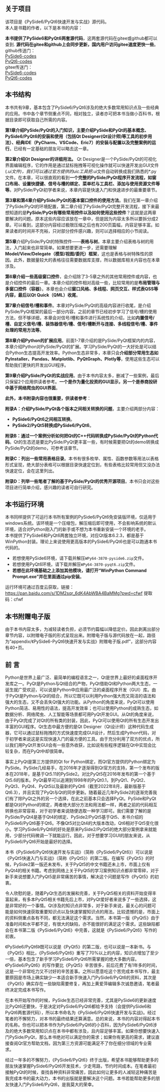 ## 关于项目

该项目是《PySide6/PyQt6快速开发与实战》源代码。  
本人是书籍的作者，以下是本书的内容：

**本书提供了PySide6和PyQt6两套源代码**，这两套源代码在gitee或github都可以查到. **源代码在gitee和github上会同步更新，国内用户访问gitee速度更快一些**。  
github传送门：  
[PySide6-codes](https://github.com/sunshe35/PySide6-codes)  
[PyQt6-codes](https://github.com/sunshe35/PyQt6-codes)  
gitee传送门：  
[PySide6-codes](https://gitee.com/sunshe35/PySide6-codes)  
[PyQt6-codes](https://gitee.com/sunshe35/PyQt6-codes)  

## 本书结构

本书共有9章，基本包含了PySide6/PyQt6涉及的绝大多数常用知识点及一些经典的应用。书中各个章节侧重点不同，相对独立，读者亦可把本书当做小百科书，根据目录即可获取自己所需的内容。

**第1章介绍PySide/PyQt的入门知识，主要介绍PySide和PyQt的基本概念、PySide6/PyQt6的安装和使用（包括Qt Designer(Qt设计师)等工具的初步用法）、经典IDE（PyCharm、VSCode、Eric7）的安装与配置以及完整案例的运行**。已经有一定基础的朋友可以略去这一章。

**第2章介绍Qt Designer的详细用法。** Qt Designer是一个PySide/PyQt的可视化界面编辑程序，它的作用是通过鼠标拖拽等可视化操作就可以快速开发出GUI文件(*.ui文件)，我们可以通过官方提供的uic工具把*.ui文件自动转换成我们熟悉的*.py文件。在本章，可以很直观的看到**一个完整的PySide/PyQt程序开发流程，如窗口布局、设置快捷键、信号与槽的绑定、菜单栏与工具栏、添加与使用资源文件等等**。对PySide/PyQt初学者来说，本章内容是快速入门和快速进步的最重要章节。 

**第3章和第4章介绍PySide/PyQt的基本窗口控件的使用方法**。我们在第一章介绍了PySide/PyQt的环境配置，第二章介绍了PySide/PyQt完整开发流程，接下来最想知道的是**PySide/PyQt有哪些常用控件以及如何使用这些控件**？这就是这两章要解决的问题。原本这些内容应该放在一章中，但是因为内容太多所以要拆分成2章。可以看到，这部分内容经过极限压缩之后也有200页篇幅，内容足够丰富。如果读者的时间并不充裕，只对部分控件感兴趣，则可以选择相应的小节阅读。  

**第5章**介绍PySide/PyQt的特殊控件——**表格与树**。本章主要介绍表格与树的用法，入门起来也非常简单。如果想要更进一步，还需要理解**Model/View/Delegate（模型/视图/委托）框架**，这也是表格与树特殊性的原因。此外，数据量较大的表格往往需要数据库支撑，所以数据库相关内容也在本章涉及。  

**第6章介绍一些高级窗口控件**，会介绍除了3-5章之外的其他常用控件或内容，也是介绍控件的最后一章。本章介绍的控件相对高级一些，比较常用的是**布局管理与多窗口控件（容器）**。本章也会介绍**窗口风格、多线程、网页交互、样式表QSS等内容，最后以Qt Quick（QML）收尾**。  

**第7章介绍信号/槽和事件**。本章对PySide/PyQt的高级内容进行收尾，是介绍PySide/PyQt框架的最后一部分内容。之前的章节已经初步学习了信号/槽的使用方法，但不够详细，本章会对信号/槽和事件进行系统性的介绍，比如**内置信号/槽、自定义信号/槽、装饰器信号/槽、信号/槽断开与连接、多线程信号/槽、事件处理的常用方法等**。  

**第8章介绍Python的扩展应用**。前面1-7章介绍的是PySide/PyQt框架内的内容，本章介绍Python对PySide/PyQt的扩展。学习PySide/PyQt的一大好处是可以结合Python生态提高开发效率。Python生态非常多，本章只会**介绍部分常用生态如PyInstaller、Pandas、Matplotlib、PyQtGraph、Plotly等**，使用这些生态可以帮助我们更快的开发出GUI程序。

**第9章介绍PySide/PyQt的实战应用**。由于本书内容太多，删减了一些案例，最后只保留2个应用供读者参考。**一个是作为量化投资的GUI显示，另一个是券商投研中基于网络爬虫的GUI界面**。

**此外，本书附录内容也很重要，供读者参考**：

**附录A：介绍PySide/PyQt各个版本之间相关转换的问题**，主要介绍两部分内容：
* **PySide6/PyQt6之间相互转换**。
* **PySide2/PyQt5转换成PySide6/PyQt6**。

**附录B：通过一个案例分析如何把Qt的C++代码转换成PySide/PyQt的Python代码**。Qt的生态还是要比PySide/PyQt更丰富一些，有时候需要把Qt的demo转换成PySide/PyQt的demo，可参考该章节。

**附录C：列出一些常用表格目录**。本书有很多枚举、属性、函数参数等用法以表格形式呈现，绝大部分表格可以根据目录快速定位到，有些表格比较常用但又没办法快速定位，会在这里列出。

**附录D：列举一些笔者了解的基于PySide/PyQt的优秀开源项目**。本书只会对这些项目进行简单介绍，感兴趣的读者可自行研究。

## 本书运行环境

本书同样提供了可运行本书所有案例的PySide6/PyQt6免安装版环境，仅适用于windows系统。该环境是一个压缩包，解压缩后即可使用，不会影响系统的默认环境，适合对Python刚入门的新手或不想为本书重新安装一个环境的老手。    
本书提供了PySide6和PyQt6两套独立环境，对应Qt版本6.2.3，都是基于WinPython封装。理论上来说使用更高版本的PySide6/PyQt6也是可以跑通本书代码的。
* 若想使用PySide6环境，请下载并解压`WPy64-3870-pyside6.zip`文件。
* 若想使用PyQt6环境，请下载并解压`WPy64-3870-pyqt6.zip`文件。
* **若想在此环境基础之上添加其他模块，请打开“WinPython Command Prompt.exe”并在里面通过pip安装**。  

运行环境可通过百度云获取，链接：https://pan.baidu.com/s/1DM2sqr_6dK4AbWBA4BaMMg?pwd=cfwf 
提取码：cfwf

## 本书附赠电子版

由于本书内容太多，为减轻读者负担，必须节约篇幅以降低定价。因此剥离出部分章节内容，以附赠电子版的形式呈现出来。附赠电子版与源代码放在一起，路径为“appendix/《PySide6-PyQt6快速开发与实战》附赠电子版.pdf”，这部分内容有40+页。

## 前    言

Python是世界上最广泛、最简单的编程语言之一，Qt是世界上最好的桌面程序开发库之一。PyQt是Python与Qt结合的产物，PyQt借助Qt和Python两大生态，一诞生就广受欢迎，可以说是Python中应用最广泛的桌面程序开发（GUI）库。由于PyQt是Python与Qt的结合，所以它既可以利用Python强大而又简洁的语法和强大的生态，又不会丢失Qt强大的功能。从Python的角度来说，PyQt可以使用Python简洁、易用性的语法，提高开发效率；也可以使用Python的成熟生态，如数据分析、网络爬虫、人工智能等场景都可用PyQt开发GUI。从Qt的角度来说，由于PyQt完成了对Qt的所有类的封装，因此，PyQt可以使用Qt的所有生态开发出丰富的GUI程序。Qt生态中最方便的是Qt Designer（Qt设计师）这种代码生成器，它可以通过鼠标拖拽的方式快速度完成GUI设计，然后生成Python代码，对于初学者来说这是实现快速入门的最方便的工具。由于充分利用了双方的优点，所以我们用PyQt开发GUI会有一些意外收获，比如说有些程序逻辑在Qt中实现会比较复杂，而在PyQt中却很简单。

事实上PyQt是第三方提供的Qt for Python绑定，而Qt官方提供的Python绑定为PySide。PySide几经易手，在2016年才逐渐得到Qt官方的支持，第一个发布的版本在2018年，是基于Qt5.11的PySide2。对比PyQt5在2016年发布的第一个基于Qt5.6的版本。PyQt最早可以追溯到1998年的PyQt0.1，到PyQt1、PyQt2、PyQt3、PyQt4、PyQt5以及最新的PyQt6（截至2022年8月，最新版基于Qt6.3），并且实现了PyQt与Qt的同步更新。随着最近几年PySide2的逐渐完善我们有了除PyQt之外的另一个选择，在此之前基本只会选择PyQt。PySide和PyQt都是Qt对Python的绑定，两者绝大部分方法和用法都一样，两者之前的代码相互转换也非常容易，对于初学者来说随便选取一种学习即可。我们需要了解的是PySide/PyQt4是基于Qt4的绑定、PySide2/PyQt5基于Qt5、本书介绍的PySide6/PyQt6基于Qt6。不像Qt5对比Qt4的大版本改动，Qt6相对于Qt5变化很小。学习PySide6/PyQt6的好处是原来PySide2/PyQt5的绝大部分案例拿来就能用，少部分代码微调一下就能运行。因此，对于想要学习GUI的朋友来说，从PySide6/PyQt6开始是最好的选择。

本书《PySide6/PyQt6快速开发与实战》（简称《PySide6/PyQt6》）可以说是《PyQt5快速入门与实战》（简称《PyQt5》）的第二版。在编写《PyQt5》的时候，PySide2第一版还未发布，关于PyQt5的中文书籍还未上市，市面上仅有PyQt4的相关书籍。考虑到网络上关于PyQt5的学习案例知识点都非常零碎，对于新手来说想要入门PyQt5是非常痛苦的事情，解决这个问题是写作《PyQt5》的初衷。

令人欣慰的是，随着PyQt生态的发展和完善，关于PyQt5相关的资料开始变得丰富起来，有多本PyQt5相关书籍先后上市，对PyQt爱好者来说多了一些选择，这是非常好的一个事情。Qt涉及的知识点非常多，对于新手来说，最关心的问题可能是如何快速获取重要知识点以及快速掌握知识点的用法。比较遗憾的是，市面上的资料侧重点各有不同，都无法满足这个需求。当然，本书第一版《PyQt5》由于准备时间和水平都不足，有很大的缺陷，亦不能很好的满足这个需求。这些缺陷都会在本书第二版《PySide6/PyQt6》中完善，这就是《PySide6/PyQt6》写作的初衷。

《PySide6/PyQt6》既可以说是《PyQt5》的第二版，也可以说是一本新书。与《PyQt5》相比，《PySide6/PyQt6》重写了70%以上的内容，知识点增加了至少一倍，基本包含了新手学习PySide6/PyQt6所需掌握的绝大多数内容。《PySide6/PyQt6》的写作要比《PyQt5》辛苦很多，前后花费了有1年多的时间，这是一个非常吃力又不讨好的辛苦差事。之所以愿意吃这个苦完成本书写作，最主要原因是市场上确实缺少一本适合新手快速入门PySide6/PyQt6的资料，其次是《PyQt5》确实存在一些缺陷需要修复，再加上黄爱萍编辑多次诚恳邀请，笔者最终决定完成本书写作。

在本书开始写作的时候，PySide生态已经非常完善，尤其是PySide6的更新速度比PyQt6还要快，于是决定对PySide6/PyQt6都给予支持（会提供PySide6和PyQt6两套源代码），所以本书命名为《PySide6/PyQt6快速开发与实战》。经过笔者的不懈努力，对本书的最终结果还算满意。总的来说，本书的内容对得起本书的名称。你也可以把本书作为PySide6/PyQt6的小百科，因为PySide6/PyQt6涉及的绝大多数常用知识点在本书中都有涉及，且内容足够丰富。如果你想要快速入门PySide/PyQt，那么本书绝对可以满足你的需求；如果你有更高的需求，建议直接查阅Qt官方帮助文档，因为第三方资源可能满足不了你在细分领域的专业需求。

经过一年多的不懈努力，《PySide6/PyQt6》终于出版，希望本书能够帮助更多的朋友快速掌握PySide6/PyQt6开发技术，少走弯路，节约时间成本。在笔者最初接触PyQt的时候，查找各种资料非常痛苦，因此如何让更多的人减轻这种痛苦是我完成本书的最大动力，本书的出版就是要解决这个问题。本书若能帮助更多的朋友快速入门PySide6/PyQt6，是我莫大的荣幸。
